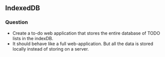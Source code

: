 ## IndexedDB

### Question 
    
- Create a to-do web application that stores the entire database of TODO lists in the indexDB. 
- It should behave like a full web-application. But all the data is stored locally instead of storing on a server.